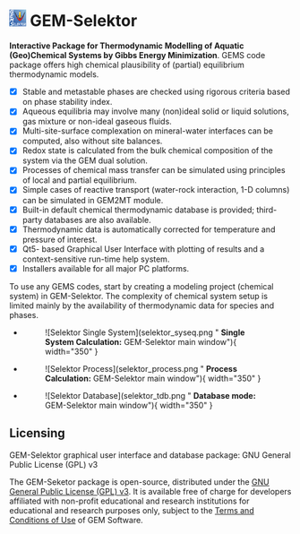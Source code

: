 # <img style="float: center; height: 6%; width: 6%;" src="../../img/gems2.png"> GEM-Selektor

**Interactive Package for Thermodynamic Modelling of Aquatic (Geo)Chemical Systems by Gibbs Energy Minimization**. GEMS code package offers high chemical plausibility of (partial) equilibrium thermodynamic models.

- [x] Stable and metastable phases are checked using rigorous criteria based on phase stability index.
- [x] Aqueous equilibria may involve many (non)ideal solid or liquid solutions, gas mixture or non-ideal gaseous fluids.
- [x] Multi-site-surface complexation on mineral-water interfaces can be computed, also without site balances.
- [x] Redox state is calculated from the bulk chemical composition of the system via the GEM dual solution.
- [x] Processes of chemical mass transfer can be simulated using principles of local and partial equilibrium.
- [x] Simple cases of reactive transport (water-rock interaction, 1-D columns) can be simulated in GEM2MT module.
- [x] Built-in default chemical thermodynamic database is provided; third-party databases are also available.
- [x] Thermodynamic data is automatically corrected for temperature and pressure of interest.
- [x] Qt5- based Graphical User Interface with plotting of results and a context-sensitive run-time help system.
- [x] Installers available for all major PC platforms.

To use any GEMS codes, start by creating a modeling project (chemical system) in GEM-Selektor. The complexity of chemical system setup is limited mainly by the availability of thermodynamic data for species and phases.

<div class="grid cards" style="width: 100%; grid-template-columns: repeat(auto-fit, minmax(300px, 1fr));" markdown>

- <figure markdown="span">
  ![Selektor Single System](selektor_syseq.png " <b> Single System Calculation:</b> GEM-Selektor main window"){ width="350" }
- <figure markdown="span">
  ![Selektor Process](selektor_process.png " <b> Process Calculation:</b> GEM-Selektor main window"){ width="350" }
- <figure markdown="span">
  ![Selektor Database](selektor_tdb.png " <b> Database mode:</b> GEM-Selektor main window"){ width="350" }

</div>

## Licensing

GEM-Selektor graphical user interface and database package: GNU General Public License (GPL) v3

The GEM-Seketor package is open-source, distributed under the [GNU General Public License (GPL) v3](https://www.gnu.org/licenses/gpl-3.0.en.html).
It is available free of charge for developers affiliated with non-profit educational and research institutions for educational and research purposes only, subject to the [Terms and Conditions of Use](../../../citingterms) of GEM Software. 

